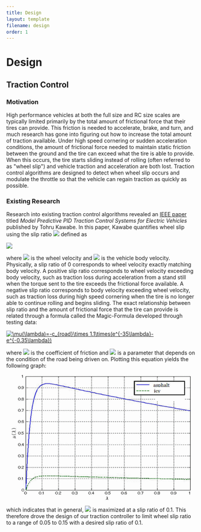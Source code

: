 ```yaml
---
title: Design
layout: template
filename: design
order: 1
--- 
```


# Design

## Traction Control

### Motivation
High performance vehicles at both the full size and RC size scales are typically limited primarily by the total amount of frictional force that their tires can provide. This friction is needed to accelerate, brake, and turn, and much research has gone into figuring out how to increase the total amount of traction available. Under high speed cornering or sudden acceleration conditions, the amount of frictional force needed to maintain static friction between the ground and the tire can exceed what the tire is able to provide. When this occurs, the tire starts sliding instead of rolling (often referred to as "wheel slip") and vehicle traction and acceleration are both lost. Traction control algorithms are designed to detect when wheel slip occurs and modulate the throttle so that the vehicle can regain traction as quickly as possible.

### Existing Research
Research into existing traction control algorithms revealed an [IEEE paper](https://ieeexplore-ieee-org.libproxy.berkeley.edu/document/6402343) titled *Model Predictive PID Traction Control Systems for Electric Vehicles* published by Tohru Kawabe. In this paper, Kawabe quantifies wheel slip using the slip ratio <img src="https://render.githubusercontent.com/render/math?math=\lambda"> defined as
<p><img src="https://render.githubusercontent.com/render/math?math=\lambda = \frac{V_{\omega}V}{V_\omega}" style="display:block; margin: 0 auto"></p>
where <img src="https://render.githubusercontent.com/render/math?math=V_{\omega}"> is the wheel velocity and <img src="https://render.githubusercontent.com/render/math?math=V"> is the vehicle body velocity. Physically, a slip ratio of 0 corresponds to wheel velocity exactly matching body velocity. A positive slip ratio corresponds to wheel velocity exceeding body velocity, such as traction loss during acceleration from a stand still when the torque sent to the tire exceeds the frictional force available. A negative slip ratio corresponds to body velocity exceeding wheel velocity, such as traction loss during high speed cornering when the tire is no longer able to continue rolling and begins sliding.
The exact relationship between slip ratio and the amount of frictional force that the tire can provide is related through a formula called the Magic-Formula developed through testing data:
<p><a href="https://www.codecogs.com/eqnedit.php?latex=\mu(\lambda)=-c_{road}\times&space;1.1\times(e^{-35\lambda}-e^{-0.35\lambda})" style="display:block; margin: 0 auto" target="_blank"><img src="https://latex.codecogs.com/gif.latex?\mu(\lambda)=-c_{road}\times&space;1.1\times(e^{-35\lambda}-e^{-0.35\lambda})" title="\mu(\lambda)=-c_{road}\times 1.1\times(e^{-35\lambda}-e^{-0.35\lambda})" /></a></p>
where <img src="https://render.githubusercontent.com/render/math?math=\mu"> is the coefficient of friction and <img src="https://render.githubusercontent.com/render/math?math=c_{road}"> is a parameter that depends on the condition of the road being driven on.
Plotting this equation yields the following graph:
<p><img src="images/magicformula.gif" width="480" height="auto" style="display:block; margin: 0 auto" ></p>
which indicates that in general, <img src="https://render.githubusercontent.com/render/math?math=V_{\lambda}"> is maximized at a slip ratio of 0.1. This therefore drove the design of our traction controller to limit wheel slip ratio to a range of 0.05 to 0.15 with a desired slip ratio of 0.1.  